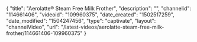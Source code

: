 {
    "title": "Aerolatte&reg; Steam Free Milk Frother",
    "description": "",
    "channelid": "114661406",
    "videoid": "109960375",
    "date_created": "1502517259",
    "date_modified": "1504247456",
    "type": "captivate",
    "layout": "channelVideo",
    "url": "\/latest-videos\/aerolatte-steam-free-milk-frother\/114661406-109960375"
}